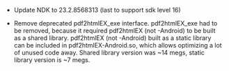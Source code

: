 - Update NDK to 23.2.8568313 (last to support sdk level 16)

- Remove deprecated pdf2htmlEX_exe interface.
pdf2htmlEX_exe had to be removed, because it required pdf2htmlEX (not -Android) to be built as a shared library.
pdf2htmlEX (not -Android) built as a static library can be included in pdf2htmlEX-Android.so, which allows optimizing a lot of unused code away.
Shared library version was ~14 megs, static library version is ~7 megs.
